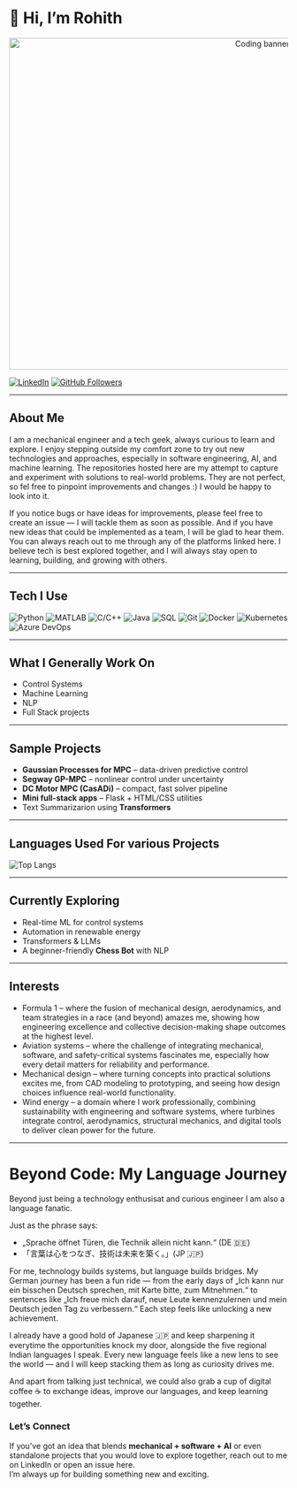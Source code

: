 # 👋 Hi, I’m Rohith

<p align="center">
  <img alt="Coding banner" src="https://media.giphy.com/media/qgQUggAC3Pfv687qPC/giphy.gif" width="900" height="600">
</p>

[![LinkedIn](https://img.shields.io/badge/LinkedIn-0077B5?style=flat&logo=linkedin&logoColor=white)](https://www.linkedin.com/in/rohith-kamath-mijar-a47aaa12a)
[![GitHub Followers](https://img.shields.io/github/followers/rohith05196?label=Follow&style=social)](https://github.com/rohith05196)

---

## About Me
I am a mechanical engineer and a tech geek, always curious to learn and explore. I enjoy stepping outside my comfort zone to try out new technologies and approaches, especially in software engineering, AI, and machine learning. The repositories hosted here are my attempt to capture and experiment with solutions to real-world problems. They are not perfect, so fel free to pinpoint improvements and changes :) I would be happy to look into it.

If you notice bugs or have ideas for improvements, please feel free to create an issue — I will tackle them as soon as possible. And if you have new ideas that could be implemented as a team, I will be glad to hear them. You can always reach out to me through any of the platforms linked here. I believe tech is best explored together, and I will always stay open to learning, building, and growing with others.

---

## Tech I Use
![Python](https://img.shields.io/badge/Python-3776AB?logo=python&logoColor=white)
![MATLAB](https://img.shields.io/badge/MATLAB-ff7f0e?logo=mathworks&logoColor=white)
![C/C++](https://img.shields.io/badge/C%2B%2B-00599C?logo=cplusplus&logoColor=white)
![Java](https://img.shields.io/badge/Java-b07219?logo=openjdk&logoColor=white)
![SQL](https://img.shields.io/badge/SQL-336791?logo=postgresql&logoColor=white)
![Git](https://img.shields.io/badge/Git-F05032?logo=git&logoColor=white)
![Docker](https://img.shields.io/badge/Docker-2496ED?logo=docker&logoColor=white)
![Kubernetes](https://img.shields.io/badge/Kubernetes-326CE5?logo=kubernetes&logoColor=white)
![Azure DevOps](https://img.shields.io/badge/Azure%20DevOps-0078D7?logo=azuredevops&logoColor=white)

---

## What I Generally Work On
- Control Systems 
- Machine Learning
- NLP
- Full Stack projects 

---

## Sample Projects
- **Gaussian Processes for MPC** – data-driven predictive control  
- **Segway GP-MPC** – nonlinear control under uncertainty  
- **DC Motor MPC (CasADi)** – compact, fast solver pipeline  
- **Mini full-stack apps** – Flask + HTML/CSS utilities  
- Text Summarizarion using **Transformers**

---

## Languages Used For various Projects
![Top Langs](https://github-readme-stats.vercel.app/api/top-langs/?username=rohith05196&layout=compact&theme=radical)

---

## Currently Exploring
- Real-time ML for control systems 
- Automation in renewable energy  
- Transformers & LLMs  
- A beginner-friendly **Chess Bot** with NLP 

---

## Interests
- Formula 1 – where the fusion of mechanical design, aerodynamics, and team strategies in a race (and beyond) amazes me, showing how engineering excellence and collective decision-making shape outcomes at the highest level.
- Aviation systems – where the challenge of integrating mechanical, software, and safety-critical systems fascinates me, especially how every detail matters for reliability and performance.
- Mechanical design – where turning concepts into practical solutions excites me, from CAD modeling to prototyping, and seeing how design choices influence real-world functionality.
- Wind energy – a domain where I work professionally, combining sustainability with engineering and software systems, where turbines integrate control, aerodynamics, structural mechanics, and digital tools to deliver clean power for the future.

---
# Beyond Code: My Language Journey

Beyond just being a technology enthusisat and curious engineer I am also a language fanatic.

Just as the phrase says:
- „Sprache öffnet Türen, die Technik allein nicht kann.“ (DE 🇩🇪)
- 「言葉は心をつなぎ、技術は未来を築く。」(JP 🇯🇵)

For me, technology builds systems, but language builds bridges. My German journey has been a fun ride — from the early days of „Ich kann nur ein bisschen Deutsch sprechen, mit Karte bitte, zum Mitnehmen.“ to sentences like „Ich freue mich darauf, neue Leute kennenzulernen und mein Deutsch jeden Tag zu verbessern.“ Each step feels like unlocking a new achievement.

I already have a good hold of Japanese 🇯🇵 and keep sharpening it everytime the opportunities knock my door, alongside the five regional Indian languages I speak. Every new language feels like a new lens to see the world — and I will keep stacking them as long as curiosity drives me.

And apart from talking just technical, we could also grab a cup of digital coffee ☕ to exchange ideas, improve our languages, and keep learning together.



### Let’s Connect
If you’ve got an idea that blends **mechanical + software + AI** or even standalone projects that you would love to explore together, reach out to me on LinkedIn or open an issue here.  
I’m always up for building something new and exciting.
